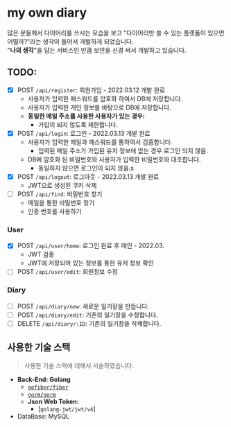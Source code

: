 # my own diary
많은 분들께서 다이어리를 쓰시는 모습을 보고 "다이어리만 쓸 수 있는 플랫폼이 있으면 어떨까?"라는 생각이 들어서 개발하게 되었습니다.    
"**나의 생각**"을 담는 서비스인 만큼 보안을 신경 써서 개발하고 있습니다.  

## TODO:
- [X] POST `/api/register`: 회원가입 - 2022.03.12 개발 완료
  - 사용자가 입력한 패스워드를 암호화 하여서 DB에 저장합니다.
  - 사용자가 입력한 개인 정보를 바탕으로 DB에 저장합니다.
  - **동일한 메일 주소를 사용한 사용자가 있는 경우:**
    - 가입이 되지 않도록 제한합니다.
- [X] POST `/api/login`: 로그인 - 2022.03.13 개발 완료
  - 사용자가 입력한 메일과 패스워드를 통하여서 검증합니다.
     - 입력된 메일 주소가 가입된 유저 정보에 없는 경우 로그인 되지 않음.
  - DB에 암호화 된 비밀번호와 사용자가 입력한 비밀번호와 대조합니다.
    -  동일하지 않으면 로그인이 되지 않음.s
- [X] POST `/api/logout`: 로그아웃 - 2022.03.13 개발 완료
  - JWT으로 생성된 쿠키 삭제
- [ ] POST `/api/find`: 비밀번호 찾기
  - 메일을 통한 비밀번호 찾기
  - 인증 번호를 사용하기

### User
- [X] POST `/api/user/home`: 로그인 완료 후 메인 - 2022.03.
  - JWT 검증
  - JWT에 저장되어 있는 정보를 통한 유저 정보 확인
- [ ] POST `/api/user/edit`: 회원정보 수정

### Diary
- [ ] POST `/api/diary/new`: 새로운 일기장을 만듭니다.
- [ ] POST `/api/diary/edit`: 기존의 일기장을 수정합니다.
- [ ] DELETE `/api/diary/:ID`: 기존의 일기장을 삭제합니다.

## 사용한 기술 스택
> 사용한 기술 스택에 대해서 서술하였습니다. 

- **Back-End: Golang**
  - [`gofiber/fiber`](https://gofiber.io/)
  - [`gorm/gorm`](gorm.io/gorm)
  - **Json Web Token:**
    - [`golang-jwt/jwt/v4`]
- DataBase: MySQL